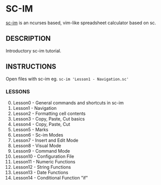 # SC-IM
[sc-im](https://github.com/andmarti1424/sc-im) is an ncurses based, vim-like spreadsheet calculator based on sc.

## DESCRIPTION
Introductory sc-im tutorial.

## INSTRUCTIONS
Open files with sc-im eg. 
  `sc-im 'Lesson1 - Navigation.sc'`

### LESSONS

0.  Lesson0  - General commands and shortcuts in sc-im
1.  Lesson1  - Navigation
2.  Lesson2  - Formatting cell contents
3.  Lesson3  - Copy, Paste, Cut basics
4.  Lesson4  - Copy, Paste, Cut
5.  Lesson5  - Marks
6.  Lesson6  - Sc-im Modes
7.  Lesson7  - Insert and Edit Mode
8.  Lesson8  - Visual Mode
9.  Lesson9  - Command Mode
10. Lesson10 - Configuration File
11. Lesson11 - Numeric Functions
12. Lesson12 - String Functions
13. Lesson13 - Date Functions
14. Lesson14 - Conditional Function "if"

